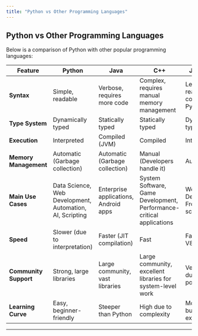 ```yaml
---
title: "Python vs Other Programming Languages"
---
```


## Python vs Other Programming Languages

Below is a comparison of Python with other popular programming languages:

| Feature                | Python                         | Java                           | C++                            | JavaScript                    | Ruby                           |
|------------------------|--------------------------------|--------------------------------|--------------------------------|--------------------------------|--------------------------------|
| **Syntax**             | Simple, readable               | Verbose, requires more code    | Complex, requires manual memory management | Less readable compared to Python | Simple and clean               |
| **Type System**        | Dynamically typed              | Statically typed               | Statically typed               | Dynamically typed              | Dynamically typed              |
| **Execution**          | Interpreted                    | Compiled (JVM)                 | Compiled                       | Interpreted                    | Interpreted                    |
| **Memory Management**  | Automatic (Garbage collection) | Automatic (Garbage collection) | Manual (Developers handle it)  | Automatic                      | Automatic                      |
| **Main Use Cases**     | Data Science, Web Development, Automation, AI, Scripting | Enterprise applications, Android apps | System Software, Game Development, Performance-critical applications | Web Development, Frontend scripting | Web Development, Scripting     |
| **Speed**              | Slower (due to interpretation) | Faster (JIT compilation)       | Fast                           | Fast (JIT with V8 engine)      | Slower (similar to Python)     |
| **Community Support**  | Strong, large libraries        | Large community, vast libraries | Large community, excellent libraries for system-level work | Very large due to web popularity | Moderate, popular for web development |
| **Learning Curve**     | Easy, beginner-friendly        | Steeper than Python            | High due to complexity         | Moderate, but quirks exist     | Easy to moderate               |

---